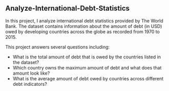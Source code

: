 ## Analyze-International-Debt-Statistics

In this project, I analyze international debt statistics provided by The World Bank. The dataset contains information about the amount of debt (in USD) owed by developing countries across the globe as recorded from 1970 to 2015.

This project answers several questions including:
- What is the total amount of debt that is owed by the countries listed in the dataset?
- Which country owns the maximum amount of debt and what does that amount look like?
- What is the average amount of debt owed by countries across different debt indicators?


